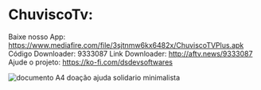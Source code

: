# ChuviscoTv:
Baixe nosso App: https://www.mediafire.com/file/3sjtnmw6kx6482x/ChuviscoTVPlus.apk
Código Downloader: 9333087
Link Downloader: http://aftv.news/9333087
<br> Ajude o projeto: https://ko-fi.com/dsdevsoftwares

![documento A4 doação ajuda solidario minimalista](https://github.com/user-attachments/assets/8b1c07f2-8310-4a3e-abcf-c63d88e87a84)
